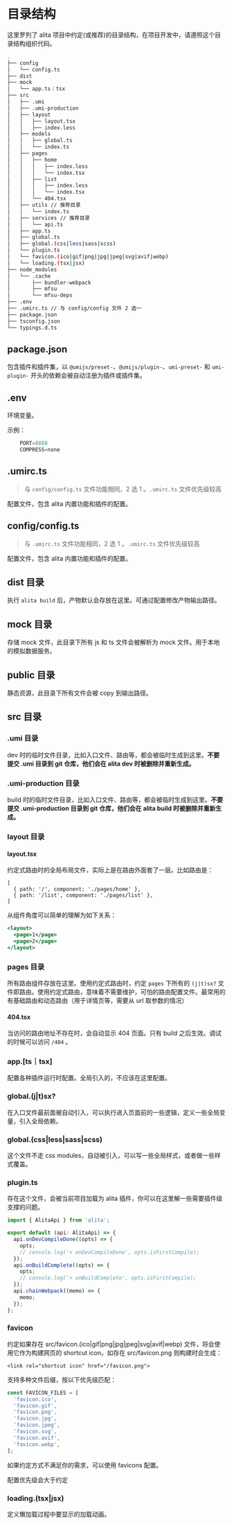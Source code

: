 # 目录结构

这里罗列了 alita 项目中约定(或推荐)的目录结构，在项目开发中，请遵照这个目录结构组织代码。

```bash
.
├── config
│   └── config.ts
├── dist
├── mock
│   └── app.ts｜tsx
├── src
│   ├── .umi
│   ├── .umi-production
│   ├── layout
│   │   ├── layout.tsx
│   │   ├── index.less
│   ├── models
│   │   ├── global.ts
│   │   └── index.ts
│   ├── pages
│   │   ├── home
│   │   │   ├── index.less
│   │   │   └── index.tsx
│   │   ├── list
│   │   │   ├── index.less
│   │   │   └── index.tsx
│   │   └── 404.tsx
│   ├── utils // 推荐目录
│   │   └── index.ts
│   ├── services // 推荐目录
│   │   └── api.ts
│   ├── app.ts
│   ├── global.ts
│   ├── global.(css|less|sass|scss)
│   └── plugin.ts
│   └── favicon.(ico|gif|png|jpg|jpeg|svg|avif|webp)
│   └── loading.(tsx|jsx)
├── node_modules
│   └── .cache
│       ├── bundler-webpack
│       ├── mfsu
│       └── mfsu-deps
├── .env
├── .umirc.ts // 与 config/config 文件 2 选一
├── package.json
├── tsconfig.json
└── typings.d.ts
```
## package.json

包含插件和插件集，以 `@umijs/preset-`、`@umijs/plugin-`、`umi-preset-` 和 `umi-plugin-` 开头的依赖会被自动注册为插件或插件集。

## .env

环境变量。

示例：

```js
	PORT=8888
	COMPRESS=none
```

## .umirc.ts

> 与 `config/config.ts` 文件功能相同，2 选 1 。`.umirc.ts` 文件优先级较高

配置文件，包含 alita 内置功能和插件的配置。

## config/config.ts

> 与 `.umirc.ts` 文件功能相同，2 选 1 。`.umirc.ts` 文件优先级较高

配置文件，包含 alita 内置功能和插件的配置。

## dist 目录

执行 `alita build` 后，产物默认会存放在这里。可通过配置修改产物输出路径。

## mock 目录

存储 mock 文件，此目录下所有 js 和 ts 文件会被解析为 mock 文件。用于本地的模拟数据服务。

## public 目录

静态资源，此目录下所有文件会被 copy 到输出路径。


## src 目录
### .umi 目录

dev 时的临时文件目录，比如入口文件、路由等，都会被临时生成到这里。**不要提交 .umi 目录到 git 仓库，他们会在 alita dev 时被删除并重新生成。**

### .umi-production 目录

build 时的临时文件目录，比如入口文件、路由等，都会被临时生成到这里。**不要提交 .umi-production 目录到 git 仓库，他们会在 alita build 时被删除并重新生成。**

### layout 目录
#### layout.tsx
约定式路由时的全局布局文件，实际上是在路由外面套了一层。比如路由是：

```
[
  { path: '/', component: './pages/home' },
  { path: '/list', component: './pages/list' },
]
```

从组件角度可以简单的理解为如下关系：

```jsx
<layout>
  <page>1</page>
  <page>2</page>
</layout>
```

### pages 目录

所有路由组件存放在这里。使用约定式路由时，约定 `pages` 下所有的 `(j|t)sx?` 文件即路由。使用约定式路由，意味着不需要维护，可怕的路由配置文件。最常用的有基础路由和动态路由（用于详情页等，需要从 url 取参数的情况）
#### 404.tsx

当访问的路由地址不存在时，会自动显示 404 页面。只有 build 之后生效。调试的时候可以访问 `/404` 。

### app.[ts｜tsx]

配置各种插件运行时配置。全局引入的，不应该在这里配置。

### global.(j|t)sx?

在入口文件最前面被自动引入，可以执行进入页面前的一些逻辑，定义一些全局变量，引入全局依赖。

### global.(css|less|sass|scss)

这个文件不走 css modules，自动被引入，可以写一些全局样式，或者做一些样式覆盖。

### plugin.ts 

存在这个文件，会被当前项目加载为 alita 插件，你可以在这里解一些需要插件级支撑的问题。

```ts
import { AlitaApi } from 'alita';

export default (api: AlitaApi) => {
  api.onDevCompileDone((opts) => {
    opts;
    // console.log('> onDevCompileDone', opts.isFirstCompile);
  });
  api.onBuildComplete((opts) => {
    opts;
    // console.log('> onBuildComplete', opts.isFirstCompile);
  });
  api.chainWebpack((memo) => {
    memo;
  });
};

```
### favicon

约定如果存在 src/favicon.(ico|gif|png|jpg|jpeg|svg|avif|webp) 文件，将会使用它作为构建网页的 shortcut icon，如存在 src/favicon.png 则构建时会生成：

```
<link rel="shortcut icon" href="/favicon.png">
```

支持多种文件后缀，按以下优先级匹配：

```js
const FAVICON_FILES = [
  'favicon.ico',
  'favicon.gif',
  'favicon.png',
  'favicon.jpg',
  'favicon.jpeg',
  'favicon.svg',
  'favicon.avif',
  'favicon.webp',
];
```

如果约定方式不满足你的需求，可以使用 favicons 配置。

配置优先级会大于约定

### loading.(tsx|jsx)

定义懒加载过程中要显示的加载动画。
